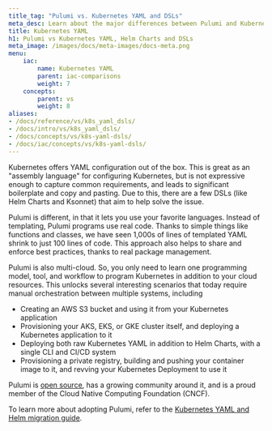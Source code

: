 ```yaml
---
title_tag: "Pulumi vs. Kubernetes YAML and DSLs"
meta_desc: Learn about the major differences between Pulumi and Kubernetes YAML & DSLs.
title: Kubernetes YAML
h1: Pulumi vs Kubernetes YAML, Helm Charts and DSLs
meta_image: /images/docs/meta-images/docs-meta.png
menu:
    iac:
        name: Kubernetes YAML
        parent: iac-comparisons
        weight: 7
    concepts:
        parent: vs
        weight: 8
aliases:
- /docs/reference/vs/k8s_yaml_dsls/
- /docs/intro/vs/k8s_yaml_dsls/
- /docs/concepts/vs/k8s-yaml-dsls/
- /docs/iac/concepts/vs/k8s-yaml-dsls/
---
```


Kubernetes offers YAML configuration out of the box. This is great as an "assembly language" for configuring
Kubernetes, but is not expressive enough to capture common requirements, and leads to significant boilerplate and copy
and pasting. Due to this, there are a few DSLs (like Helm Charts and Ksonnet) that aim to help solve the issue.

Pulumi is different, in that it lets you use your favorite languages. Instead of templating, Pulumi programs use real
code. Thanks to simple things like functions and classes, we have seen 1,000s of lines of templated YAML shrink to just
100 lines of code. This approach also helps to share and enforce best practices, thanks to real package management.

Pulumi is also multi-cloud. So, you only need to learn one programming model, tool, and workflow to program Kubernetes
in addition to your cloud resources. This unlocks several interesting scenarios that today require manual orchestration
between multiple systems, including

* Creating an AWS S3 bucket and using it from your Kubernetes application
* Provisioning your AKS, EKS, or GKE cluster itself, and deploying a Kubernetes application to it
* Deploying both raw Kubernetes YAML in addition to Helm Charts, with a single CLI and CI/CD system
* Provisioning a private registry, building and pushing your container image to it, and revving your Kubernetes
    Deployment to use it

Pulumi is [open source](https://github.com/pulumi/pulumi), has a growing community around it, and is a proud member of
the Cloud Native Computing Foundation (CNCF).

To learn more about adopting Pulumi, refer to the [Kubernetes YAML and Helm migration guide](/docs/using-pulumi/adopting-pulumi/migrating-to-pulumi/from-kubernetes/).
